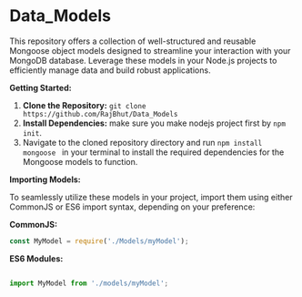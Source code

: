 # Data_Models




This repository offers a collection of well-structured and reusable Mongoose object models designed to streamline your interaction with your MongoDB database. Leverage these models in your Node.js projects to efficiently manage data and build robust applications.

**Getting Started:**

1. **Clone the Repository:** ` git clone https://github.com/RajBhut/Data_Models `
2. **Install Dependencies:**  make sure you make nodejs project first by `npm init`.
3. Navigate to the cloned repository directory and run `npm install mongoose ` in your terminal to install the required dependencies for the Mongoose models to function.

**Importing Models:**

To seamlessly utilize these models in your project, import them using either CommonJS or ES6 import syntax, depending on your preference:

**CommonJS:**

```javascript
const MyModel = require('./Models/myModel');
 ```
**ES6 Modules:**
```javascript 

import MyModel from './models/myModel'; 
